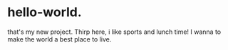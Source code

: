 # hello-world.
that's my new project.
Thirp here, i like sports and lunch time!
I wanna to make the world a best place to live.
